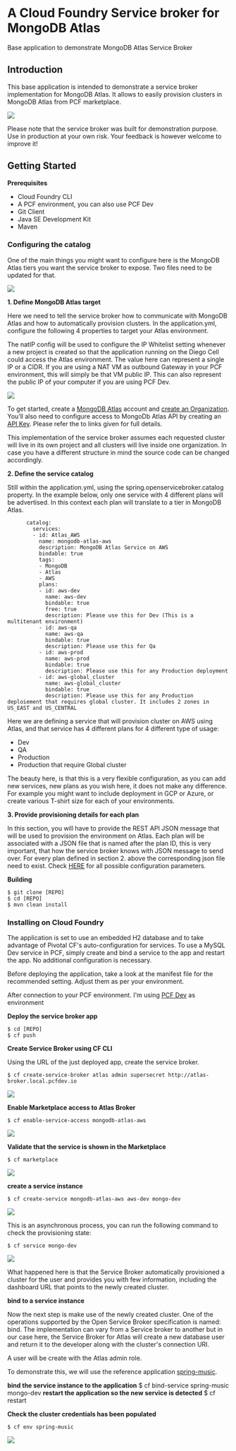 # A Cloud Foundry Service broker for MongoDB Atlas
Base application to demonstrate MongoDB Atlas Service Broker


## Introduction
This base application is intended to demonstrate a service broker implementation for MongoDB Atlas. It allows to easily provision clusters in MongoDB Atlas from PCF marketplace. 

![](imgs/broker.png)


Please note that the service broker was built for demonstration purpose. Use in production at your own risk. Your feedback is however welcome to improve it! 


## Getting Started

**Prerequisites**
- Cloud Foundry CLI
- A PCF environment, you can also use PCF Dev
- Git Client
- Java SE Development Kit
- Maven

### Configuring the catalog ###

One of the main things you might want to configure here is the MongoDB Atlas tiers you want the service broker to expose. Two files need to be updated for that.


![](imgs/ressource.png)


**1. Define MongoDB Atlas target**

Here we need to tell the service broker how to communicate with MongoDB Atlas and how to automatically provision clusters. In the application.yml, configure the following 4 properties to target your Atlas environment.

The natIP config will be used to configure the IP Whitelist setting whenever a new project is created so that the application running on the Diego Cell could access the Atlas environment. The value here can represent a single IP or a CIDR. If you are using a NAT VM as outbound Gateway in your PCF environment, this will simply be that VM public IP. This can also represent the public IP of your computer if you are using PCF Dev.

![](imgs/config.png)

To get started, create a [MongoDB Atlas](https://www.mongodb.com/cloud/atlas)  account and [create an Organization](https://docs.atlas.mongodb.com/tutorial/manage-organizations/). You’ll also need to configure access to MongoDb Atlas API by creating an [API Key](https://docs.atlas.mongodb.com/configure-api-access/). Please refer the to links given for full details.


This implementation of the service broker assumes each requested cluster will live in its own project and all clusters will live inside one organization. In case you have a different structure in mind the source code can be changed accordingly.

**2. Define the service catalog**

Still within the application.yml, using the spring.openservicebroker.catalog property. In the example below, only one service with 4 different plans will be advertised. In this context each plan will translate to a tier in MongoDB Atlas.

```
      catalog:
        services:
        - id: Atlas_AWS
          name: mongodb-atlas-aws
          description: MongoDB Atlas Service on AWS
          bindable: true
          tags:
          - MongoDB
          - Atlas
          - AWS
          plans:
          - id: aws-dev
            name: aws-dev
            bindable: true
            free: true
            description: Please use this for Dev (This is a multitenant environment)
          - id: aws-qa
            name: aws-qa
            bindable: true
            description: Please use this for Qa
          - id: aws-prod
            name: aws-prod
            bindable: true
            description: Please use this for any Production deployment
          - id: aws-global_cluster
            name: aws-global_cluster
            bindable: true
            description: Please use this for any Production deploiement that requires global cluster. It includes 2 zones in US_EAST and US_CENTRAL
```

Here we are defining a service that will provision cluster on AWS using Atlas, and that service has 4 different plans for 4 different type of usage:
- Dev  
- QA
- Production
- Production that require Global cluster


The beauty here, is that this is a very flexible configuration, as you can add new services, new plans as you wish here, it does not make any difference. For example you might want to include deployment in GCP or Azure, or create various T-shirt size for each of your environments.


**3. Provide provisioning details for each plan**

In this section, you will have to provide the REST API JSON message that will be used to provision the environment on Atlas. Each plan will be associated with a JSON file that is named after the plan ID, this is very important, that how the service broker knows with JSON message to send over. For every plan defined in section 2. above the corresponding json file need to exist. Check [HERE](https://docs.atlas.mongodb.com/reference/api/clusters-create-one/)  for all possible configuration parameters.



**Building**
```
$ git clone [REPO]
$ cd [REPO]
$ mvn clean install
``` 

### Installing on Cloud Foundry
The application is set to use an embedded H2 database and to take advantage of Pivotal CF's auto-configuration for services. To use a MySQL Dev service in PCF, simply create and bind a service to the app and restart the app. No additional configuration is necessary.

Before deploying the application, take a look at the manifest file for the recommended setting. Adjust them as per your environment.

After connection to your PCF environment. I'm using [PCF Dev](https://pivotal.io/pcf-dev) as environment


**Deploy the service broker app**


```
$ cd [REPO]
$ cf push
```

**Create Service Broker using CF CLI**

Using the URL of the just deployed app, create the service broker.

```
$ cf create-service-broker atlas admin supersecret http://atlas-broker.local.pcfdev.io
```

![](imgs/create_service.png)

**Enable Marketplace access to Atlas Broker**

```
$ cf enable-service-access mongodb-atlas-aws
```

![](imgs/enable_broker.png)

**Validate that the service is shown in the Marketplace**

```
$ cf marketplace
```


![](imgs/markeplace.png)

**create a service instance**

```
$ cf create-service mongodb-atlas-aws aws-dev mongo-dev 
```

![](imgs/create_service.png)


This is an asynchronous process, you can run the following command to check the provisioning state:

```
$ cf service mongo-dev 
```

![](imgs/service_state.png)


What happened here is that the Service Broker automatically provisioned a cluster for the user and provides you with few information, including the dashboard URL that points to the newly created cluster.

**bind to a service instance**

Now the next step is make use of the newly created cluster. One of the operations supported by the Open Service Broker specification is named: bind. The implementation can vary from a Service broker to another but in our case here, the Service Broker for Atlas will create a new database user and return it to the developer along with the cluster's connection URI. 

A user will be create with the Atlas admin role.

To demonstrate this, we will use the reference application [spring-music](https://github.com/cloudfoundry-samples/spring-music).

**bind the service instance to the application**
$ cf bind-service spring-music mongo-dev
**restart the application so the new service is detected**
$ cf restart

**Check the cluster credentials has been populated**
```
$ cf env spring-music 
```

![](imgs/envs.png)
